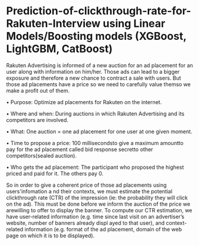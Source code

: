# Prediction-of-clickthrough-rate-for-Rakuten-Interview using Linear Models/Boosting models (XGBoost, LightGBM, CatBoost)

Rakuten Advertising is informed of a new auction for an ad placement for an 
user along with information on him/her. Those ads can lead to 
a bigger exposure and therefore a new chance to contract a sale with users. 
But those ad placements have 
a price so we need to carefully value themso we make a profit out of them.

• Purpose: Optimize ad placements for Rakuten on the internet.

• Where and when: During auctions in which Rakuten Advertising and its
competitors are involved.

• What: One auction = one ad placement for one user at one given moment.

• Time to propose a price: 100 millisecondsto give a maximum amountto pay for 
the ad placement called bid response secretto other competitors(sealed auction).

• Who gets the ad placement: The participant who proposed the highest priced and
paid for it. The others pay 0.

So in order to give a coherent price of those ad placements using users'infomation a
nd their contexts, we must estimate the potential clickthrough rate (CTR) of the 
impression (ie: the probability they will click on the ad). This 
must be done before we inform the auction of the price we arewilling to offer to 
display the banner.
To compute our CTR estimation, we have user-related information 
(e.g. time since last visit on an advertiser’s website, number of banners already displ
ayed to that user), and context-related information (e.g. format of the 
ad placement, domain of the web page on which it is to be displayed).
